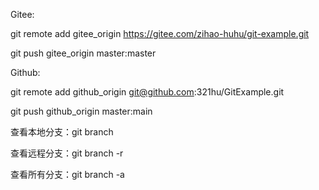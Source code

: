 Gitee:

git remote add gitee_origin https://gitee.com/zihao-huhu/git-example.git

git push gitee_origin master:master

Github:

git remote add github_origin git@github.com:321hu/GitExample.git

git push github_origin master:main



查看本地分支：git branch

查看远程分支：git branch -r

查看所有分支：git branch -a